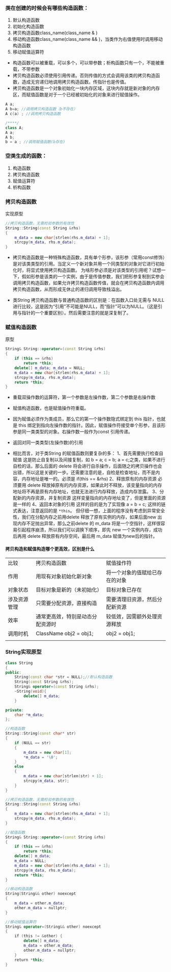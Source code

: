 ### 类在创建的时候会有哪些构造函数：
1. 默认构造函数
2. 初始化构造函数
3. 拷贝构造函数class_name(class_name & )
4. 移动构造函数class_name(class_name && )，当类作为右值使用时调用移动构造函数
5. 移动赋值运算符

- 构造函数可以被重载，可以多个，可以带参数；析构函数只有一个，不能被重载，不带参数  
- 拷贝构造函数必须使用引用传递。否则传值的方式会调用该类的拷贝构造函数，造成无穷递归地调用拷贝构造函数。传指针也是传值。  
- 拷贝构造函数是一个对象初始化一块内存区域，这块内存就是新对象的内存区，而赋值函数是对于一个已经被初始化的对象来进行赋值操作。  
```cpp
A a;
A b=a; //调用拷贝构造函数（b不存在）  
A c(a) ; //调用拷贝构造函数  

/****/  
class A;  
A a;  
A b;  
b = a ; //调用赋值函数(b存在)  
```

### 空类生成的函数：  
1. 构造函数  
2. 拷贝构造函数  
3. 赋值运算符  
4. 析构函数  

### 拷贝构造函数
实现原型
```cpp
//拷贝构造函数，无需检验参数的有效性
String::String(const String &rhs)
{
    m_data = new char[strlen(rhs.m_data) + 1];
    strcpy(m_data, rhs.m_data);
}
```
- 拷贝构造函数是一种特殊构造函数，具有单个形参，该形参（常用const修饰）是对该类类型的引用。当定义一个新对象并用一个同类型的对象对它进行初始化时，将显式使用拷贝构造函数。
	为啥形参必须是对该类型的引用呢？试想一下，假如形参是该类的一个实例，由于是传值参数，我们把形参复制到实参会调用拷贝构造函数，如果允许拷贝构造函数传值，就会在拷贝构造函数内调用拷贝构造函数，从而形成无休止的递归调用导致栈溢出。

- 类String 拷贝构造函数与普通构造函数的区别是：在函数入口处无需与 NULL 进行比较，这是因为“引用”不可能是NULL，而“指针”可以为NULL。（这是引用与指针的一个重要区别）。然后需要注意的就是深复制了。

### 赋值构造函数
原型
```cpp
String& String::operator=(const String &rhs)
{
    if (this == &rhs)
        return *this;
    delete[] m_data; m_data = NULL;
    m_data = new char[strlen(rhs.m_data) + 1];
    strcpy(m_data, rhs.m_data);
    return *this;
}
```

- 重载双操作数的运算符，第一个参数是左操作数，第二个参数是右操作数
- 赋值构造函数，也是赋值操作符重载。
- 因为赋值必须作为类成员，那么它的第一个操作数隐式绑定到 this 指针，也就是 this 绑定到指向左操作数的指针。因此，赋值操作符接受单个形参，且该形参是同一类类型的对象。右操作数一般作为const 引用传递。
- 返回对同一类类型(左操作数)的引用
 
- 相比而言，对于类String 的赋值函数则要复杂的多：
	1、首先需要执行检查自赋值
		这是防止自复制以及间接复制，如 b = a; c = b; a = c;之类，如果不进行自检的话，那么后面的 delete 将会进行自杀操作，后面随之的拷贝操作也会出错，所以这是关键的一步。还需要注意的是，自检是检查地址，而不是内容，内存地址是唯一的。必须是 if(this == &rhs)
	2、释放原有的内存资源
		必须要用 delete 释放掉原有的内存资源，如果此时不释放，该变量指向的内存地址将不再是原有内存地址，也就无法进行内存释放，造成内存泄露。
	3、分配新的内存资源，并复制资源
		这样变量指向的内存地址变了，但是里面的资源是一样的
	4、返回本对象的引用
		这样的目的是为了实现像 a = b = c; 这样的链式表达，注意返回的是 `*this`。
但仔细一想，上面的程序没有考虑到异常安全性，我们在分配内存之前用delete 释放了原有实例的内存，如果后面new 出现内存不足抛出异常，那么之前delete 的 m_data 将是一个空指针，这样很容易引起程序崩溃，所以我们可以调换下顺序，即先 new 一个实例内存，成功后再用 delete 释放原有内存空间，最后用 m_data 赋值为new后的指针。


#### 拷贝构造和赋值构造哪个更高效，区别是什么

|        |                        |                 |
| ------ | ---------------------- | --------------- |
| 比较     | 拷贝构造函数                 | 赋值操作符           |
| 作用     | 用现有对象初始化新对象            | 将一个对象的值赋给已存在的对象 |
| 对象状态   | 目标对象是新的（未初始化）          | 目标对象已存在         |
| 涉及资源管理 | 只需要分配资源，直接构造           | 需要清理旧资源，然后分配新资源 |
| 效率     | 通常更高效，特别是动态分配资源时       | 较低效，因需额外处理资源释放  |
| 调用时机   | ClassName obj2 = obj1; | obj2 = obj1;    |
|        |                        |                 |

### String实现原型
```cpp
class String
{
public:
    String(const char *str = NULL);//默认构造函数
    String(const String &rhs);
    String& operator=(const String &rhs);
    ~String(void){
        delete[] m_data;
    }

private:
    char *m_data;
};

//构造函数
String::String(const char* str)
{
    if (NULL == str)
    {
        m_data = new char[1];
        *m_data = '\0';
	}
    else
    {
        m_data = new char[strlen(str) + 1];
        strcpy(m_data, str);
    }
}

//拷贝构造函数，无需检验参数的有效性
String::String(const String &rhs)
{
    m_data = new char[strlen(rhs.m_data) + 1];
    strcpy(m_data, rhs.m_data);
}

//赋值函数
String& String::operator=(const String &rhs)
{
    if (this == &rhs)
        return *this;
    delete[] m_data; 
    m_data = NULL;
    m_data = new char[strlen(rhs.m_data) + 1];
    strcpy(m_data, rhs.m_data);
    return *this;
}

//移动构造函数
String(String&& other) noexcept 
{  
	m_data = other.m_data;  
	other.m_data = nullptr;  
}  

//移动赋值运算符
String& operator=(String&& other) noexcept 
{  
	if (this != &other) {  
		delete[] m_data;  
		m_data = other.m_data;  
		other.m_data = nullptr;  
	}  
	return *this;  
}
```